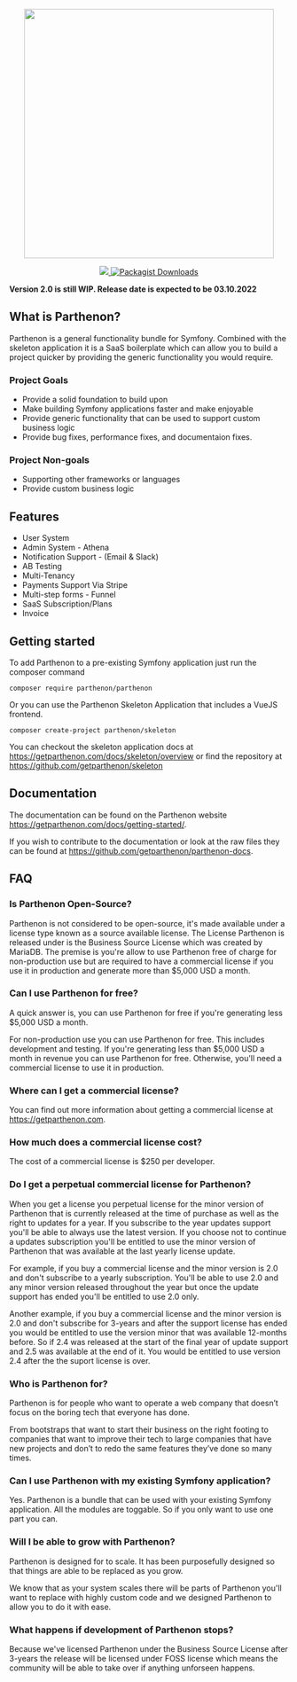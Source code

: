 <p align="center">
  <img width="450px" src="https://getparthenon.com/images/logo.svg">
</p>

<p align="center">
  <a href="https://scrutinizer-ci.com/g/getparthenon/parthenon/?branch=main">
    <img src="https://scrutinizer-ci.com/g/getparthenon/parthenon/badges/quality-score.png?b=main">
  </a>
  <a href="https://packagist.org/packages/parthenon/parthenon">
    <img alt="Packagist Downloads" src="https://img.shields.io/packagist/dt/parthenon/parthenon">
  </a>
  <br>
</p>

**Version 2.0 is still WIP. Release date is expected to be 03.10.2022**

##  What is Parthenon? 

Parthenon is a general functionality bundle for Symfony. Combined with the skeleton application it is a SaaS boilerplate which can allow you to build a project quicker by providing the generic functionality you would require.

### Project Goals

* Provide a solid foundation to build upon
* Make building Symfony applications faster and make enjoyable
* Provide generic functionality that can be used to support custom business logic
* Provide bug fixes, performance fixes, and documentaion fixes.

### Project Non-goals

* Supporting other frameworks or languages
* Provide custom business logic

## Features

* User System
* Admin System - Athena
* Notification Support - (Email & Slack)
* AB Testing
* Multi-Tenancy
* Payments Support Via Stripe
* Multi-step forms - Funnel
* SaaS Subscription/Plans
* Invoice


## Getting started

To add Parthenon to a pre-existing Symfony application just run the composer command

```
composer require parthenon/parthenon
```

Or you can use the Parthenon Skeleton Application that includes a VueJS frontend.

```
composer create-project parthenon/skeleton
```

You can checkout the skeleton application docs at https://getparthenon.com/docs/skeleton/overview or find the repository at https://github.com/getparthenon/skeleton

## Documentation

The documentation can be found on the Parthenon website https://getparthenon.com/docs/getting-started/. 

If you wish to contribute to the documentation or look at the raw files they can be found at https://github.com/getparthenon/parthenon-docs.

## FAQ

### Is Parthenon Open-Source?

Parthenon is not considered to be open-source, it's made available under a license type known as a source available license. The License Parthenon is released under is the Business Source License which was created by MariaDB. The premise is you're allow to use Parthenon free of charge for non-production use but are required to have a commercial license if you use it in production and generate more than $5,000 USD a month.

### Can I use Parthenon for free?

A quick answer is, you can use Parthenon for free if you're generating less $5,000 USD a month.

For non-production use you can use Parthenon for free. This includes development and testing. If you're generating less than $5,000 USD a month in revenue you can use Parthenon for free. Otherwise, you'll need a commercial license to use it in production.

### Where can I get a commercial license?

You can find out more information about getting a commercial license at https://getparthenon.com.

### How much does a commercial license cost?

The cost of a commercial license is $250 per developer.

### Do I get a perpetual commercial license for Parthenon?

When you get a license you perpetual license for the minor version of Parthenon that is currently released at the time of purchase as well as the right to updates for a year. If you subscribe to the year updates support you'll be able to always use the latest version. If you choose not to continue a updates subscription you'll be entitled to use the minor version of Parthenon that was available at the last yearly license update.

For example, if you buy a commercial license and the minor version is 2.0 and don't subscribe to a yearly subscription. You'll be able to use 2.0 and any minor version released throughout the year but once the update support has ended you'll be entitled to use 2.0 only.

Another example, if you buy a commercial license and the minor version is 2.0 and don't subscribe for 3-years and after the support license has ended you would be entitled to use the version minor that was available 12-months before. So if 2.4 was released at the start of the final year of update support and 2.5 was available at the end of it. You would be entitled to use version 2.4 after the the suport license is over.

### Who is Parthenon for?

Parthenon is for people who want to operate a web company that doesn’t focus on the boring tech that everyone has done.

From bootstraps that want to start their business on the right footing to companies that want to improve their tech to large companies that have new projects and don’t to redo the same features they’ve done so many times.

### Can I use Parthenon with my existing Symfony application?

Yes. Parthenon is a bundle that can be used with your existing Symfony application. All the modules are toggable. So if you only want to use one part you can.

### Will I be able to grow with Parthenon?

Parthenon is designed for to scale. It has been purposefully designed so that things are able to be replaced as you grow.

We know that as your system scales there will be parts of Parthenon you'll want to replace with highly custom code and we designed Parthenon to allow you to do it with ease.

### What happens if development of Parthenon stops?

Because we've licensed Parthenon under the Business Source License after 3-years the release will be licensed under FOSS license which means the community will be able to take over if anything unforseen happens.
